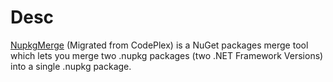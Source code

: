# Desc
[NupkgMerge](https://github.com/DataBooster/NupkgMerge) (Migrated from CodePlex) is a NuGet packages merge tool which lets you merge two .nupkg packages (two .NET Framework Versions) into a single .nupkg package.
